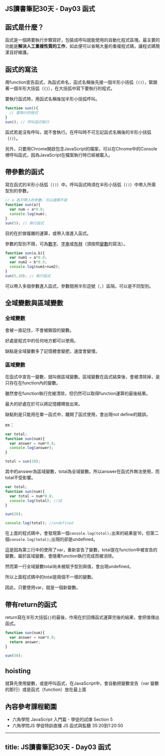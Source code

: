 ## JS讀書筆記30天 - Day03 函式

<!--more-->

## 函式是什麼？

函式是一個將要執行步驟寫好，包裝成呼叫就能使用的自動化程式區塊。最主要的功能是**解決人工重複性質的工作**，如此便可以省略大量的重複程式碼，讓程式碼簡潔且好維護。



## 函式的寫法

用function宣告函式，為函式命名，函式名稱後先接一個半形小括弧（`()`），緊跟著一個半形大括弧（`{}`），在大括弧中寫下要執行的程式。

要執行函式時，用函式名稱後加半形小括弧呼叫。

```javascript
function sun(){
  // 要執行的程式
}
sun(); // 呼叫函式執行
```

函式若是沒有呼叫，就不會執行。在呼叫時不可忘記函式名稱後的半形小括弧（`()`）。

另外，只要用Chrome開啟包含JavaScript的檔案，可以在Chrome中的Console裡呼叫函式，因為JavaScript在檔案執行時已經被載入。



## 帶參數的函式

寫在函式的半形小括弧（`()`）中。呼叫函式時須在半形小括弧（`()`）中帶入所需型別的參數。

```javascript
// a 為可帶入的參數，可以選擇不寫
function sun(a){
  var num = a*0.8;
  console.log(num);
}
sun(5); // 執行函式
```

目的在於做複雜的運算，或帶入值進入函式。

參數的型別不限，可為[數字](JS%E8%AE%80%E6%9B%B8%E7%AD%86%E8%A8%9830%E5%A4%A9%20-%20Day02%20%E8%AE%8A%E6%95%B8.md#%E6%95%B8%E5%AD%97%EF%BC%88number%EF%BC%89)、[字串](JS%E8%AE%80%E6%9B%B8%E7%AD%86%E8%A8%9830%E5%A4%A9%20-%20Day02%20%E8%AE%8A%E6%95%B8#%E5%AD%97%E4%B8%B2%EF%BC%88string%EF%BC%89)或[布林](JS%E8%AE%80%E6%9B%B8%E7%AD%86%E8%A8%9830%E5%A4%A9%20-%20Day02%20%E8%AE%8A%E6%95%B8.md#%E8%AE%8A%E6%95%B8%E7%9A%84%E5%9E%8B%E5%88%A5)（須按照[變數](JS%E8%AE%80%E6%9B%B8%E7%AD%86%E8%A8%9830%E5%A4%A9%20-%20Day02%20%E8%AE%8A%E6%95%B8.md)的寫法）。

```javascript
function sun(a,b){
  var num1 = a*0.8;
  var num2 = b*0.5;
  console.log(num1+num2);
}
sun(5,10); // 執行函式
```

可以帶入多個參數進入函式，參數間用半形逗號（`,`）區隔，可以是不同型別。



## 全域變數與區域變數

### 全域變數

會被一直記住，不會被銷毀的變數。

好處是程式中的任何地方都可以使用。

缺點是全域變數多了記憶體會變肥，速度會變慢。

### 區域變數

在函式中宣告一變數，就叫做區域變數。區域變數在函式結束後，會被清除掉，是只存在在function內的變數。

雖然會在function執行完被清除，但仍然可以取得function運算的最後結果。

最大的好處在於可以將記憶體釋放出來。

缺點則是只能用在單一函式中，離開了函式使用，會出現not define的錯誤。

ex：

```javascript
var total;
function sun(num){
  var answer = num*0.8;
  console.log(answer);
}

total = sun(20);
```

其中的answer為區域變數，total為全域變數。所以answer在函式外無法使用，而total不受影響。

```javascript
var total;
function sun(num){
  var total = num*0.8;
  console.log(total); //16
}

sun(20);

console.log(total); //undefined
```

在上面的程式碼中，會發現第一個`console.log(total);`出來的結果是16，但第二個`console.log(total);`出現的卻是undefined。

這是因為第三行中的使用了var，重新宣告了變數，total是在function中被宣告的變數，屬於區域變數，會隨著function執行完成而被消除。

然而第一行全域變數total尚未被賦予型別與值，會出現undefined。

所以上面程式碼中的total是兩個不一樣的變數。

因此，只要使用var，就是一個新變數。



## 帶有return的函式

return寫在半形大括弧`{}`的最後，作用在於回傳函式運算完後的結果，會把值傳出函式。

```javascript
function sun(num){
  var answer = num*0.8;
  return answer;
}

sun(50);
```



## hoisting

就算先使用變數，或是呼叫函式，在JavaScript中，會自動把變數宣告（var 變數的那行）或是函式（function）放在最上面



## 內容參考課程範圍

- 六角學院 JavaScript 入門篇 - 學徒的試煉 Section 5
- 六角學院JS 學徒特訓直播 JS 函式與監聽 35:20到1:20:50
---
title: JS讀書筆記30天 - Day03 函式
---

